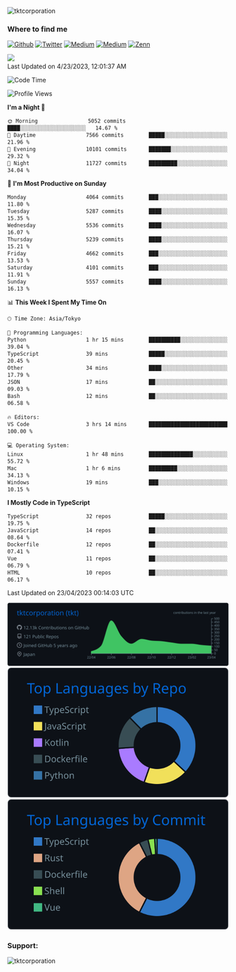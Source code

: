 <p align="left"> <img src="https://komarev.com/ghpvc/?username=tktcorporation&label=Profile%20views&color=0e75b6&style=flat" alt="tktcorporation" /> </p>

<h3>Where to find me</h3>
<p>
<a href="https://github.com/tktcorporation" target="_blank"><img alt="Github" src="https://img.shields.io/badge/GitHub-%2312100E.svg?&style=for-the-badge&logo=Github&logoColor=white" /></a>
<a href="https://twitter.com/tktcorporation" target="_blank"><img alt="Twitter" src="https://img.shields.io/badge/twitter-%231DA1F2.svg?&style=for-the-badge&logo=twitter&logoColor=white" /></a>
<a href="https://www.linkedin.com/in/tktcorporation" target="_blank"><img alt="Medium" src="https://img.shields.io/badge/linkdin-0a66c2.svg?&style=for-the-badge&logo=linkedin&logoColor=white" /></a>
<a href="https://qiita.com/tktcorporation" target="_blank"><img alt="Medium" src="https://img.shields.io/badge/qiita-55C500.svg?&style=for-the-badge&logo=qiita&logoColor=white" /></a>
<a href="https://zenn.dev/tktcorporation" target="_blank"><img alt="Zenn" src="https://img.shields.io/badge/Zenn-3EA8FF.svg?&style=for-the-badge&logo=Zenn&logoColor=white" /></a>
</p>

<!--START_SECTION:lapras-card-->
<a href="https://lapras.com/public/tktcorporation" target="_blank" rel="noopener noreferrer"><img src="https://lapras-card-generator.vercel.app/api/svg?e=3.9&b=3.48&i=3.58&b1=%23232323&b2=%236d6d6d&i1=%23212121&i2=%23818181&l=en" width="300" ></a>  
Last Updated on 4/23/2023, 12:01:37 AM
<!--END_SECTION:lapras-card-->
  
<!--START_SECTION:waka-->
![Code Time](http://img.shields.io/badge/Code%20Time-931%20hrs%2043%20mins-blue)

![Profile Views](http://img.shields.io/badge/Profile%20Views-10-blue)

**I'm a Night 🦉** 

```text
🌞 Morning                5052 commits        ████░░░░░░░░░░░░░░░░░░░░░   14.67 % 
🌆 Daytime                7566 commits        █████░░░░░░░░░░░░░░░░░░░░   21.96 % 
🌃 Evening                10101 commits       ███████░░░░░░░░░░░░░░░░░░   29.32 % 
🌙 Night                  11727 commits       █████████░░░░░░░░░░░░░░░░   34.04 % 
```
📅 **I'm Most Productive on Sunday** 

```text
Monday                   4064 commits        ███░░░░░░░░░░░░░░░░░░░░░░   11.80 % 
Tuesday                  5287 commits        ████░░░░░░░░░░░░░░░░░░░░░   15.35 % 
Wednesday                5536 commits        ████░░░░░░░░░░░░░░░░░░░░░   16.07 % 
Thursday                 5239 commits        ████░░░░░░░░░░░░░░░░░░░░░   15.21 % 
Friday                   4662 commits        ███░░░░░░░░░░░░░░░░░░░░░░   13.53 % 
Saturday                 4101 commits        ███░░░░░░░░░░░░░░░░░░░░░░   11.91 % 
Sunday                   5557 commits        ████░░░░░░░░░░░░░░░░░░░░░   16.13 % 
```


📊 **This Week I Spent My Time On** 

```text
🕑︎ Time Zone: Asia/Tokyo

💬 Programming Languages: 
Python                   1 hr 15 mins        ██████████░░░░░░░░░░░░░░░   39.04 % 
TypeScript               39 mins             █████░░░░░░░░░░░░░░░░░░░░   20.45 % 
Other                    34 mins             ████░░░░░░░░░░░░░░░░░░░░░   17.79 % 
JSON                     17 mins             ██░░░░░░░░░░░░░░░░░░░░░░░   09.03 % 
Bash                     12 mins             ██░░░░░░░░░░░░░░░░░░░░░░░   06.58 % 

🔥 Editors: 
VS Code                  3 hrs 14 mins       █████████████████████████   100.00 % 

💻 Operating System: 
Linux                    1 hr 48 mins        ██████████████░░░░░░░░░░░   55.72 % 
Mac                      1 hr 6 mins         █████████░░░░░░░░░░░░░░░░   34.13 % 
Windows                  19 mins             ███░░░░░░░░░░░░░░░░░░░░░░   10.15 % 
```

**I Mostly Code in TypeScript** 

```text
TypeScript               32 repos            █████░░░░░░░░░░░░░░░░░░░░   19.75 % 
JavaScript               14 repos            ██░░░░░░░░░░░░░░░░░░░░░░░   08.64 % 
Dockerfile               12 repos            ██░░░░░░░░░░░░░░░░░░░░░░░   07.41 % 
Vue                      11 repos            ██░░░░░░░░░░░░░░░░░░░░░░░   06.79 % 
HTML                     10 repos            ██░░░░░░░░░░░░░░░░░░░░░░░   06.17 % 
```




 Last Updated on 23/04/2023 00:14:03 UTC
<!--END_SECTION:waka-->

[![](https://raw.githubusercontent.com/tktcorporation/tktcorporation/master/profile-summary-card-output/github_dark/0-profile-details.svg)](https://github.com/vn7n24fzkq/github-profile-summary-cards)
[![](https://raw.githubusercontent.com/tktcorporation/tktcorporation/master/profile-summary-card-output/github_dark/1-repos-per-language.svg)](https://github.com/vn7n24fzkq/github-profile-summary-cards) [![](https://raw.githubusercontent.com/tktcorporation/tktcorporation/master/profile-summary-card-output/github_dark/2-most-commit-language.svg)](https://github.com/vn7n24fzkq/github-profile-summary-cards)

<h3 align="left">Support:</h3>
<p><a href="https://www.buymeacoffee.com/tktcorporation"> <img align="left" src="https://cdn.buymeacoffee.com/buttons/v2/default-yellow.png" height="50" width="210" alt="tktcorporation" /></a></p><br><br>
